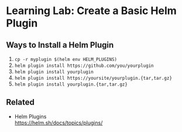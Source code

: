 # Learning Lab: Create a Basic Helm Plugin

## Ways to Install a Helm Plugin

1. `cp -r myplugin $(helm env HELM_PLUGINS)`
1. `helm plugin install https://github.com/you/yourplugin`
1. `helm plugin install yourplugin`
1. `helm plugin install https://yoursite/yourplugin.{tar,tar.gz}`
1. `helm plugin install yourplugin.{tar,tar.gz}`

## Related

* Helm Plugins  
  <https://helm.sh/docs/topics/plugins/>
